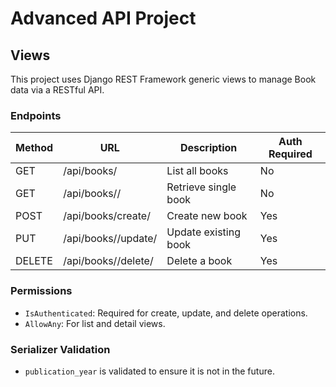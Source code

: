 # Advanced API Project

## Views

This project uses Django REST Framework generic views to manage Book data via a RESTful API.

### Endpoints

| Method | URL                     | Description                | Auth Required |
|--------|--------------------------|----------------------------|---------------|
| GET    | /api/books/             | List all books             | No            |
| GET    | /api/books/<id>/        | Retrieve single book       | No            |
| POST   | /api/books/create/      | Create new book            | Yes           |
| PUT    | /api/books/<id>/update/ | Update existing book       | Yes           |
| DELETE | /api/books/<id>/delete/ | Delete a book              | Yes           |

### Permissions

- `IsAuthenticated`: Required for create, update, and delete operations.
- `AllowAny`: For list and detail views.

### Serializer Validation

- `publication_year` is validated to ensure it is not in the future.
